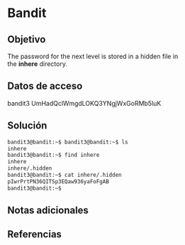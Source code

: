 # Bandit

## Objetivo
The password for the next level is stored in a hidden file in the **inhere** directory.

## Datos de acceso
bandit3
UmHadQclWmgdLOKQ3YNgjWxGoRMb5luK

## Solución 
```bash
bandit3@bandit:~$ bandit3@bandit:~$ ls
inhere
bandit3@bandit:~$ find inhere
inhere
inhere/.hidden
bandit3@bandit:~$ cat inhere/.hidden
pIwrPrtPN36QITSp3EQaw936yaFoFgAB
bandit3@bandit:~$
```

## Notas adicionales

## Referencias